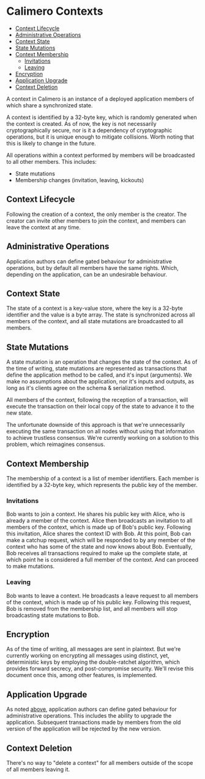 # Calimero Contexts

- [Context Lifecycle](#context-lifecycle)
- [Administrative Operations](#administrative-operations)
- [Context State](#context-state)
- [State Mutations](#state-mutations)
- [Context Membership](#context-membership)
  - [Invitations](#invitations)
  - [Leaving](#leaving)
- [Encryption](#encryption)
- [Application Upgrade](#application-upgrade)
- [Context Deletion](#context-deletion)

A context in Calimero is an instance of a deployed application members of which share a synchronized state.

A context is identified by a 32-byte key, which is randomly generated when the context is created. As of now, the key is not necessarily cryptographically secure, nor is it a dependency of cryptographic operations, but it is unique enough to mitigate collisions. Worth noting that this is likely to change in the future.

All operations within a context performed by members will be broadcasted to all other members. This includes:

- State mutations
- Membership changes (invitation, leaving, kickouts)

## Context Lifecycle

Following the creation of a context, the only member is the creator. The creator can invite other members to join the context, and members can leave the context at any time.

## Administrative Operations

Application authors can define gated behaviour for administrative operations, but by default all members have the same rights. Which, depending on the application, can be an undesirable behaviour.

## Context State

The state of a context is a key-value store, where the key is a 32-byte identifier and the value is a byte array. The state is synchronized across all members of the context, and all state mutations are broadcasted to all members.

## State Mutations

A state mutation is an operation that changes the state of the context. As of the time of writing, state mutations are represented as transactions that define the application method to be called, and it's input (arguments). We make no assumptions about the application, nor it's inputs and outputs, as long as it's clients agree on the schema & serialization method.

All members of the context, following the reception of a transaction, will execute the transaction on their local copy of the state to advance it to the new state.

The unfortunate downside of this approach is that we're unnecessarily executing the same transaction on all nodes without using that information to achieve trustless consensus. We're currently working on a solution to this problem, which reimagines consensus.

## Context Membership

The membership of a context is a list of member identifiers. Each member is identified by a 32-byte key, which represents the public key of the member.

### Invitations

Bob wants to join a context. He shares his public key with Alice, who is already a member of the context. Alice then broadcasts an invitation to all members of the context, which is made up of Bob's public key. Following this invitation, Alice shares the context ID with Bob. At this point, Bob can make a catchup request, which will be responded to by any member of the context who has some of the state and now knows about Bob. Eventually, Bob receives all transactions required to make up the complete state, at which point he is considered a full member of the context. And can proceed to make mutations.

### Leaving

Bob wants to leave a context. He broadcasts a leave request to all members of the context, which is made up of his public key. Following this request, Bob is removed from the membership list, and all members will stop broadcasting state mutations to Bob.

## Encryption

As of the time of writing, all messages are sent in plaintext. But we're currently working on encrypting all messages using distinct, yet, deterministic keys by employing the double-ratchet algorithm, which provides forward secrecy, and post-compromise security. We'll revise this document once this, among other features, is implemented.

## Application Upgrade

As noted [above](#administrative-operations), application authors can define gated behaviour for administrative operations. This includes the ability to upgrade the application. Subsequent transactions made by members from the old version of the application will be rejected by the new version.

## Context Deletion

There's no way to "delete a context" for all members outside of the scope of all members leaving it.
